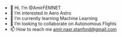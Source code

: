 - 👋 Hi, I’m @AmirFEMNET
- 👀 I’m interested in Aero Astro
- 🌱 I’m currently learning Machine Learning
- 💞️ I’m looking to collaborate on Autonomous Flights
- 📫 How to reach me amir.nasr.stanford@gmail.com

<!---
AmirFEMNET/AmirFEMNET is a ✨ special ✨ repository because its `README.md` (this file) appears on your GitHub profile.
You can click the Preview link to take a look at your changes.
--->
